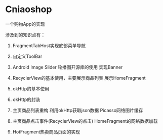 # Cniaoshop

一个购物App的实现

涉及到的知识点有：

1. FragmentTabHost实现底部菜单导航

2. 自定义ToolBar

3. Android Image Slider 轮播图开源库的使用 实现Banner

4. RecyclerView的基本使用，主要展示商品列表 展示HomeFragment

5. okHttp的基本使用 

6. okHttp的封装

6. 主页商品列表重构 利用okHttp获取json数据 Picasso网络图片缓存 

7. 主页商品点击事件(RecyclerView的点击) HomeFragment的网络数据加载

8. HotFragment热卖商品页面的实现 
